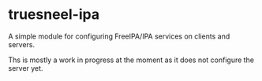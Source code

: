 truesneel-ipa
=============
A simple module for configuring FreeIPA/IPA services on clients and servers.

Ths is mostly a work in progress at the moment as it does not configure the server yet.
